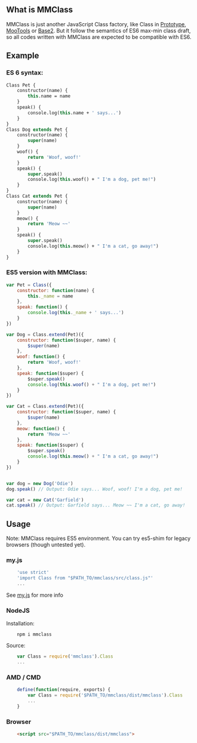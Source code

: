 ## What is MMClass ##

MMClass is just another JavaScript Class factory,
like Class in [Prototype](http://prototypejs.org/learn/class-inheritance),
[MooTools](http://mootools.net/docs/core/Class/Class) or
[Base2](http://base2.googlecode.com/svn/version/1.0.2/doc/base2.html#/doc/!base2.Base).
But it follow the semantics of ES6 max-min class draft,
so all codes written with MMClass are expected to be compatible with ES6.

## Example ##

### ES 6 syntax: ###

```hx
Class Pet {
	constructor(name) {
		this.name = name
	}
	speak() {
		console.log(this.name + ' says...')
	}
}
Class Dog extends Pet {
	constructor(name) {
		super(name)
	}
	woof() {
		return 'Woof, woof!'
	}
	speak() {
		super.speak()
		console.log(this.woof() + " I'm a dog, pet me!")
	}
}
Class Cat extends Pet {
	constructor(name) {
		super(name)
	}
	meow() {
		return 'Meow ~~'
	}
	speak() {
		super.speak()
		console.log(this.meow() + " I'm a cat, go away!")
	}
}
```

### ES5 version with MMClass: ###

```js
var Pet = Class({
	constructor: function(name) {
		this._name = name
	},
	speak: function() {
		console.log(this._name + ' says...')
	}
})

var Dog = Class.extend(Pet)({
	constructor: function($super, name) {
		$super(name)
	},
	woof: function() {
		return 'Woof, woof!'
	},
	speak: function($super) {
		$super.speak()
		console.log(this.woof() + " I'm a dog, pet me!")
	}
})

var Cat = Class.extend(Pet)({
	constructor: function($super, name) {
		$super(name)
	},
	meow: function() {
		return 'Meow ~~'
	},
	speak: function($super) {
		$super.speak()
		console.log(this.meow() + " I'm a cat, go away!")
	}
})


var dog = new Dog('Odie')
dog.speak() // Output: Odie says... Woof, woof! I'm a dog, pet me!

var cat = new Cat('Garfield')
cat.speak() // Output: Garfield says... Meow ~~ I'm a cat, go away!
```

## Usage ##

Note: MMClass requires ES5 environment. You can try es5-shim for legacy browsers (though untested yet).

### my.js ###

```js
	'use strict'
	'import Class from "$PATH_TO/mmclass/src/class.js"'
	...
```
See [my.js](http://github.com/hax/my.js/) for more info

### NodeJS ###

Installation:
```
	npm i mmclass
```

Source:
```js
	var Class = require('mmclass').Class
	...
```

### AMD / CMD ###

```js
	define(function(require, exports) {
		var Class = require('$PATH_TO/mmclass/dist/mmclass').Class
		...
	}
```

### Browser ###

```html
	<script src="$PATH_TO/mmclass/dist/mmclass">
```
